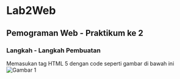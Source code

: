 # Lab2Web

## Pemograman Web - Praktikum ke 2

### Langkah - Langkah Pembuatan
Memasukan tag HTML 5 dengan code seperti gambar di bawah ini
![Gambar 1](Lab2Web/Lab2Web/ss1.png)